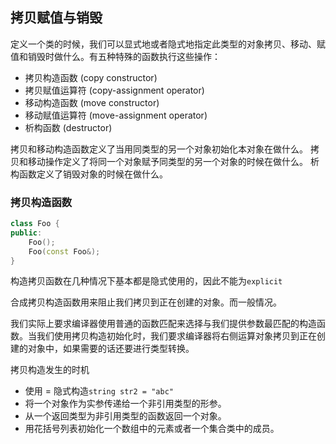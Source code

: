 ## 拷贝赋值与销毁

定义一个类的时候，我们可以显式地或者隐式地指定此类型的对象拷贝、移动、赋值和销毁时做什么。有五种特殊的函数执行这些操作：

+ 拷贝构造函数 (copy constructor)
+ 拷贝赋值运算符 (copy-assignment operator)
+ 移动构造函数 (move constructor)
+ 移动赋值运算符 (move-assignment operator)
+ 析构函数 (destructor)

拷贝和移动构造函数定义了当用同类型的另一个对象初始化本对象在做什么。
拷贝和移动操作定义了将同一个对象赋予同类型的另一个对象的时候在做什么。
析构函数定义了销毁对象的时候在做什么。

### 拷贝构造函数

```c++
class Foo {
public:
    Foo();
    Foo(const Foo&);
}
```

构造拷贝函数在几种情况下基本都是隐式使用的，因此不能为`explicit`

合成拷贝构造函数用来阻止我们拷贝到正在创建的对象。而一般情况。

我们实际上要求编译器使用普通的函数匹配来选择与我们提供参数最匹配的构造函数。当我们使用拷贝构造初始化时，我们要求编译器将右侧运算对象拷贝到正在创建的对象中，如果需要的话还要进行类型转换。

拷贝构造发生的时机

+ 使用 = 隐式构造`string str2 = "abc"`
+ 将一个对象作为实参传递给一个非引用类型的形参。
+ 从一个返回类型为非引用类型的函数返回一个对象。
+ 用花括号列表初始化一个数组中的元素或者一个集合类中的成员。

